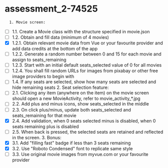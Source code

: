 # assessment_2-74525

      1. Movie screen:
- [ ] 1.1. Create a Movie class with the structure specified in movie.json
- [ ] 1.2. Obtain and fill data (minimum of 4 movies)
- [x] 1.2.1. Obtain relevant movie data from Vue or your favourite provider and add data credits at the bottom of the app
- [ ] 1.2.2. Generate a random number between 0 and 15 for each movie and assign to seats_remaining
- [ ] 1.2.3. Start with an initial default seats_selected value of 0 for all movies
- [ ] 1.2.4. You shall fill random URLs for images from pixabay or other free image providers to begin with
- [ ] 1.4. If any seats are selected, show how many seats are selected and hide remaining seats
      2. Seat selection feature:
- [ ] 2.1. Clicking any item (anywhere on the item) on the movie screen should open a new MovieActivity, refer to movie_activity_*.jpg
- [ ] 2.2. Add plus and minus icons, show seats_selected in the middle
- [ ] 2.3. On click plus/minus, update both seats_selected and seats_remaining for that movie
- [x] 2.4. Add validation, when 0 seats selected minus is disabled, when 0 seats remaining plus is disabled
- [ ] 2.5. When back is pressed, the selected seats are retained and reflected in the screen.
      3. Bonus:
- [x] 3.1. Add "filling fast" badge if less than 3 seats remaining
- [x] 3.2. Use "Roboto Condensed" font to replicate same style
- [ ] 3.3. Use original movie images from myvue.com or your favourite provider
